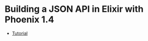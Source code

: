 # Building a JSON API in Elixir with Phoenix 1.4

- [Tutorial](https://lobotuerto.com/blog/building-a-json-api-in-elixir-with-phoenix/)
